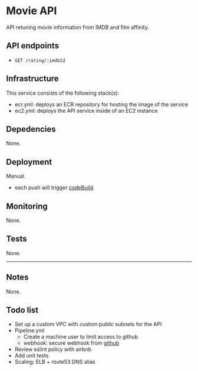 # Movie API

API retuning movie information from IMDB and film affinity.

## API endpoints

- `GET /rating/:imdbId`

## Infrastructure

This service consists of the following stack(s):

- ecr.yml: deploys an ECR repository for hosting the image of the service
- ec2.yml: deploys the API service inside of an EC2 instance

## Depedencies

None.

## Deployment

Manual.

- each push will trigger [codeBuild](ci/codebuild/).

## Monitoring

None.

## Tests

None.

---

## Notes

None.

## Todo list

* Set up a custom VPC with custom public subnets for the API
* Pipeline.yml
  - Create a machine user to limit access to github
  - webhook: secure webhook from [github](https://developer.github.com/webhooks/securing/)
* Review eslint policy with airbnb
* Add unit tests
* Scaling: ELB + route53 DNS alias